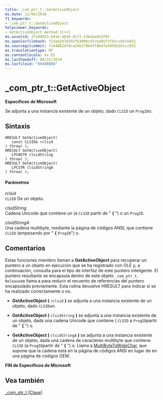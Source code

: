 ```yaml
---
title: _com_ptr_t::GetActiveObject
ms.date: 11/04/2016
f1_keywords:
- _com_ptr_t::GetActiveObject
helpviewer_keywords:
- GetActiveObject method [C++]
ms.assetid: 2fa94853-0410-4620-91f2-136dae923f9f
ms.openlocfilehash: f13a42878392f63096cdfcb405f3f91cc0efe451
ms.sourcegitcommit: fcb48824f9ca24b1f8bd37d647a4d592de1cc925
ms.translationtype: MT
ms.contentlocale: es-ES
ms.lasthandoff: 08/15/2019
ms.locfileid: "69498888"
---
```

# <a name="_com_ptr_tgetactiveobject"></a>_com_ptr_t::GetActiveObject

**Específicos de Microsoft**

Se adjunta a una instancia existente de un objeto, dado `CLSID` un `ProgID`o.

## <a name="syntax"></a>Sintaxis

```
HRESULT GetActiveObject(
   const CLSID& rclsid
) throw( );
HRESULT GetActiveObject(
   LPCWSTR clsidString
) throw( );
HRESULT GetActiveObject(
   LPCSTR clsidStringA
) throw( );
```

#### <a name="parameters"></a>Parámetros

*rclsid*<br/>
`CLSID` De un objeto.

*clsidString*<br/>
Cadena Unicode que contiene un (a `CLSID` partir de " **{** ") o un `ProgID`.

*clsidStringA*<br/>
Una cadena multibyte, mediante la página de códigos ANSI, que contiene `CLSID` (empezando por " **{** `ProgID`") o.

## <a name="remarks"></a>Comentarios

Estas funciones miembro llaman a **GetActiveObject** para recuperar un puntero a un objeto en ejecución que se ha registrado con OLE y, a continuación, consulta para el tipo de interfaz de este puntero inteligente. El puntero resultante se encapsula dentro de este objeto `_com_ptr_t`. `Release`se llama a para reducir el recuento de referencias del puntero encapsulado previamente. Esta rutina devuelve HRESULT para indicar si se ha realizado correctamente o no.

- **GetActiveObject (** `rclsid` **)** se adjunta a una instancia existente de un objeto, dado `CLSID`un.

- **GetActiveObject (** `clsidString` **)** se adjunta a una instancia existente de un objeto, dada una cadena Unicode que contiene ( `CLSID` a `ProgID`partir de " **{** ") o.

- **GetActiveObject (** `clsidStringA` **)** se adjunta a una instancia existente de un objeto, dada una cadena de caracteres multibyte que contiene `CLSID` (a `ProgID`partir de " **{** ") o. Llama a [MultiByteToWideChar](/windows/win32/api/stringapiset/nf-stringapiset-multibytetowidechar), que supone que la cadena está en la página de códigos ANSI en lugar de en una página de códigos OEM.

**FIN de Específicos de Microsoft**

## <a name="see-also"></a>Vea también

[_com_ptr_t (Clase)](../cpp/com-ptr-t-class.md)
